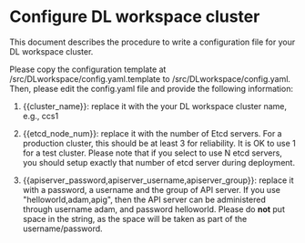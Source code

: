 # Configure DL workspace cluster

This document describes the procedure to write a configuration file for your DL workspace cluster. 

Please copy the configuration template at /src/DLworkspace/config.yaml.template to /src/DLworkspace/config.yaml. Then, please edit the config.yaml file and provide the following information:

1. {{cluster_name}}: replace it with the your DL workspace cluster name, e.g., ccs1

2. {{etcd_node_num}}: replace it with the number of Etcd servers. For a production cluster, this should be at least 3 for reliability. It is OK to use 1 for a test cluster. Please note that if you select to use N etcd servers, you should setup exactly that number of etcd server during deployment. 

3. {{apiserver_password,apiserver_username,apiserver_group}}: replace it with a password, a username and the group of API server. If you use "helloworld,adam,apig", then the API server can be administered through username adam, and password helloworld. Please do **__not__** put space in the string, as the space will be taken as part of the username/password.  

